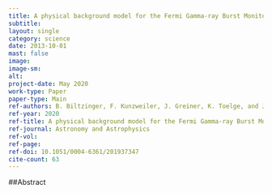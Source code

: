 ```yaml
---
title: A physical background model for the Fermi Gamma-ray Burst Monitor
subtitle: 
layout: single
category: science
date: 2013-10-01
mast: false
image: 
image-sm: 
alt: 
project-date: May 2020
work-type: Paper
paper-type: Main
ref-authors: B. Biltzinger, F. Kunzweiler, J. Greiner, K. Toelge, and J. Michael Burgess
ref-year: 2020
ref-title: A physical background model for the Fermi Gamma-ray Burst Monitor
ref-journal: Astronomy and Astrophysics
ref-vol: 
ref-page: 
ref-doi: 10.1051/0004-6361/201937347
cite-count: 63
---
```



##Abstract
